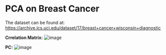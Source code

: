 # PCA on Breast Cancer


The dataset can be found at: https://archive.ics.uci.edu/dataset/17/breast+cancer+wisconsin+diagnostic


**Crrelation Matrix:**
![image](https://github.com/frandjk/PCA-on-Breast-Cancer/assets/122131183/2894028a-1791-4286-8e96-0870d2eb60bd)



**PC:**
![image](https://github.com/frandjk/PCA-on-Breast-Cancer/assets/122131183/c64ea6f0-b690-4103-bb36-99da53268318)

